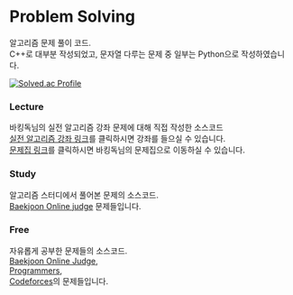 # Problem Solving
알고리즘 문제 풀이 코드.   
C++로 대부분 작성되었고, 문자열 다루는 문제 중 일부는 Python으로 작성하였습니다.   

[![Solved.ac Profile](http://mazassumnida.wtf/api/v2/generate_badge?boj=tree5678)](https://solved.ac/tree5678)

### Lecture
바킹독님의 실전 알고리즘 강좌 문제에 대해 직접 작성한 소스코드   
[실전 알고리즘 강좌 링크](https://blog.encrypted.gg/category/%EA%B0%95%EC%A2%8C/%EC%8B%A4%EC%A0%84%20%EC%95%8C%EA%B3%A0%EB%A6%AC%EC%A6%98?page=1)를 클릭하시면 강좌를 들으실 수 있습니다.   
[문제집 링크](https://github.com/encrypted-def/basic-algo-lecture/blob/master/workbook.md)를 클릭하시면 바킹독님의 문제집으로 이동하실 수 있습니다.

### Study
알고리즘 스터디에서 풀어본 문제의 소스코드.   
[Baekjoon Online judge](https://www.acmicpc.net/) 문제들입니다.   

### Free
자유롭게 공부한 문제들의 소스코드.   
[Baekjoon Online Judge](https://www.acmicpc.net/),       
[Programmers](https://programmers.co.kr/),   
[Codeforces](https://codeforces.com/)의 문제들입니다.
